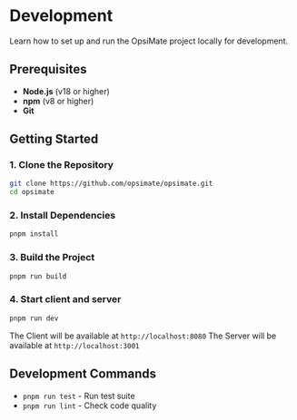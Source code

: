# Development

Learn how to set up and run the OpsiMate project locally for development.

## Prerequisites

- **Node.js** (v18 or higher)
- **npm** (v8 or higher)
- **Git**

## Getting Started

### 1. Clone the Repository

```bash
git clone https://github.com/opsimate/opsimate.git
cd opsimate
```

### 2. Install Dependencies

```bash
pnpm install
```

### 3. Build the Project

```bash
pnpm run build
```

### 4. Start client and server

```bash
pnpm run dev
```

The Client will be available at `http://localhost:8080`
The Server will be available at `http://localhost:3001`

## Development Commands

- `pnpm run test` - Run test suite
- `pnpm run lint` - Check code quality